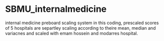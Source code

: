 # SBMU_internalmedicine
internal medicine preboard scaling system
in this coding, prescaled scores of 5 hospitals are separtley scaling according to theire mean, median and variacnes and scaled with emam hossein and modarres hospital.
